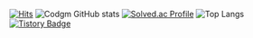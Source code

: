[![Hits](https://hits.seeyoufarm.com/api/count/incr/badge.svg?url=https%3A%2F%2Fgithub.com%2FCodgm%2F&count_bg=%2379C83D&title_bg=%23555555&icon=&icon_color=%23E7E7E7&title=hits&edge_flat=false)](https://hits.seeyoufarm.com)
![Codgm GitHub stats](https://github-readme-stats.vercel.app/api?username=Codgm&show_icons=true&theme=tokyonight)
[![Solved.ac Profile](http://mazassumnida.wtf/api/generate_badge?boj=sgm0922)](https://solved.ac/sgm0922)
![Top Langs](https://github-readme-stats.vercel.app/api/top-langs/?username=Codgm&layout=compact&theme=tokyonight)
[![Tistory Badge](https://img.shields.io/badge/Tech%20Blog-555263?style=flat&logoColor=white)](https://Codgm.tistory.com/)
